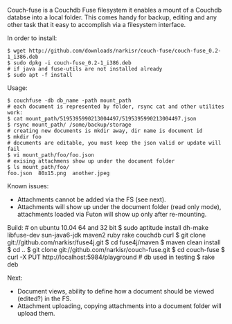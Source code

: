 Couch-fuse is a Couchdb Fuse filesystem it enables a mount of a Couchdb databse into a local folder.
This comes handy for backup, editing and any other task that it easy to accomplish via a filesystem interface.

In order to install:

	$ wget http://github.com/downloads/narkisr/couch-fuse/couch-fuse_0.2-1_i386.deb
	$ sudo dpkg -i couch-fuse_0.2-1_i386.deb
	# if java and fuse-utils are not installed already
	$ sudo apt -f install

Usage:

	$ couchfuse -db db_name -path mount_path
	# each document is represented by folder, rsync cat and other utilites work:
	$ cat mount_path/5195395990213004497/5195395990213004497.json
	$ rsync mount_path/ /some/backup/storage
	# creating new documents is mkdir away, dir name is document id
	$ mkdir foo
	# documents are editable, you must keep the json valid or update will fail
	$ vi mount_path/foo/foo.json
	# exising attachmens show up under the document folder
	$ ls mount_path/foo/
	foo.json  80x15.png  another.jpeg
        

Known issues:

 * Attachments cannot be added via the FS (see next).
 * Attachments will show up under the document folder (read only mode), attachments loaded via Futon will show up only after re-mounting.
       
Build: 
	# on ubuntu 10.04 64 and 32 bit 
	$ sudo aptitude install dh-make libfuse-dev sun-java6-jdk maven2 ruby rake couchdb curl
	$ git clone git://github.com/narkisr/fuse4j.git
	$ cd fuse4j/maven
	$ maven clean install
	$ cd ..
	$ git clone git://github.com/narkisr/couch-fuse.git
	$ cd couch-fuse
	$ curl -X PUT http://localhost:5984/playground # db used in testing
	$ rake deb

Next:

* Document views, ability to define how a document should be viewed (edited?) in the FS.
* Attachment uploading, copying attachments into a document folder will upload them.
